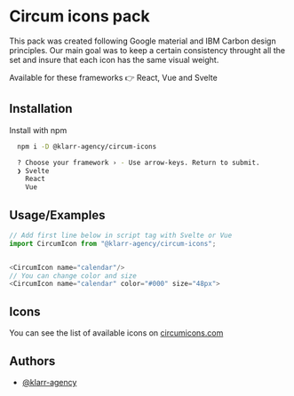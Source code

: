 # Circum icons pack

This pack was created following Google material and IBM Carbon design principles. Our main goal was to keep a certain consistency throught all the set and insure that each icon has the same visual weight.

Available for these frameworks 👉 React, Vue and Svelte


## Installation

Install with npm

```bash
  npm i -D @klarr-agency/circum-icons
```

```bash
  ? Choose your framework › - Use arrow-keys. Return to submit.
  ❯ Svelte
    React
    Vue
```

## Usage/Examples

```javascript
// Add first line below in script tag with Svelte or Vue
import CircumIcon from "@klarr-agency/circum-icons";


<CircumIcon name="calendar"/>
// You can change color and size
<CircumIcon name="calendar" color="#000" size="48px">
```

## Icons

You can see the list of available icons on [circumicons.com](https://circumicons.com)

## Authors

-   [@klarr-agency](https://www.github.com/klarr-agency)

